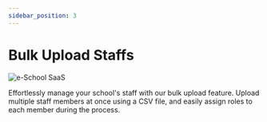 ```yaml
---
sidebar_position: 3
---
```


# Bulk Upload Staffs

![e-School SaaS](../../static/images/schooladmin/staff-bulk-upload.png)

Effortlessly manage your school's staff with our bulk upload feature. Upload multiple staff members at once using a CSV file, and easily assign roles to each member during the process. 